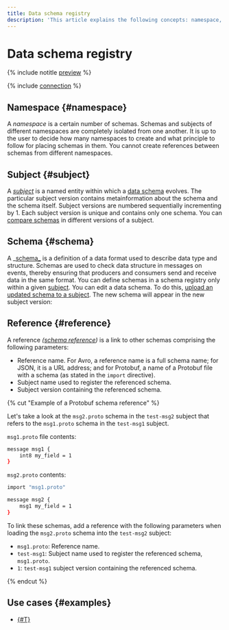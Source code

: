 ```yaml
---
title: Data schema registry
description: 'This article explains the following concepts: namespace, subject, schema, and reference.'
---
```


# Data schema registry

{% include notitle [preview](../../_includes/note-preview.md) %}

{% include [connection](../../_includes/metadata-hub/schema-registry-definition.md) %}

## Namespace {#namespace}

A _namespace_ is a certain number of schemas. Schemas and subjects of different namespaces are completely isolated from one another. It is up to the user to decide how many namespaces to create and what principle to follow for placing schemas in them. You cannot create references between schemas from different namespaces.

## Subject {#subject}

A _[subject](https://docs.confluent.io/platform/current/schema-registry/develop/api.html#subjects)_ is a named entity within which a [data schema](#schema) evolves.
The particular subject version contains metainformation about the schema and the schema itself. Subject versions are numbered sequentially incrementing by 1. Each subject version is unique and contains only one schema. You can [compare schemas](../operations/compare-schemas) in different versions of a subject.

## Schema {#schema}

A _[schema_](https://docs.confluent.io/platform/current/schema-registry/develop/api.html#schemas) is a definition of a data format used to describe data type and structure.
Schemas are used to check data structure in messages on events, thereby ensuring that producers and consumers send and receive data in the same format. You can define schemas in a schema registry only within a given [subject](#subject).
You can edit a data schema. To do this, [upload an updated schema to a subject](../operations/add-schema.md). The new schema will appear in the new subject version:

## Reference {#reference}

A reference _([schema reference](https://docs.confluent.io/platform/current/schema-registry/fundamentals/serdes-develop/index.html#referenced-schemas))_ is a link to other schemas comprising the following parameters:

* Reference name. For Avro, a reference name is a full schema name; for JSON, it is a URL address; and for Protobuf, a name of a Protobuf file with a schema (as stated in the `import` directive).
* Subject name used to register the referenced schema.
* Subject version containing the referenced schema.

{% cut "Example of a Protobuf schema reference" %}

Let's take a look at the `msg2.proto` schema in the `test-msg2` subject that refers to the `msg1.proto` schema in the `test-msg1` subject.

`msg1.proto` file contents:

```bash
message msg1 {
    int8 my_field = 1
}
```

`msg2.proto` contents:

```bash
import "msg1.proto"

message msg2 {
    msg1 my_field = 1
}
```

To link these schemas, add a reference with the following parameters when loading the `msg2.proto` schema into the `test-msg2` subject:
* `msg1.proto`: Reference name.
* `test-msg1`: Subject name used to register the referenced schema, `msg1.proto`.
* `1`: `test-msg1` subject version containing the referenced schema.

{% endcut %}

## Use cases {#examples}

* [{#T}](../tutorials/schema-registry-cdc-debezium-kafka.md)